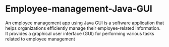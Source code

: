 # Employee-management-Java-GUI
An employee management app using Java GUI is a software application that helps organizations efficiently manage their employee-related information. It provides a graphical user interface (GUI) for performing various tasks related to employee management
